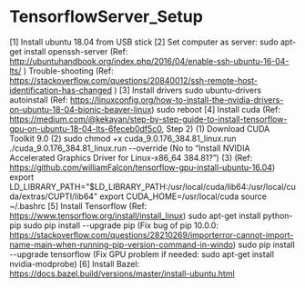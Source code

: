 # TensorflowServer_Setup
[1] 	Install ubuntu 18.04 from USB stick
[2] 	Set computer as server: 
sudo apt-get install openssh-server (Ref: http://ubuntuhandbook.org/index.php/2016/04/enable-ssh-ubuntu-16-04-lts/ )
Trouble-shooting (Ref: https://stackoverflow.com/questions/20840012/ssh-remote-host-identification-has-changed  )
[3]	Install drivers
sudo ubuntu-drivers autoinstall (Ref: https://linuxconfig.org/how-to-install-the-nvidia-drivers-on-ubuntu-18-04-bionic-beaver-linux)
sudo reboot
[4] 	Install cuda
(Ref: https://medium.com/@kekayan/step-by-step-guide-to-install-tensorflow-gpu-on-ubuntu-18-04-lts-6feceb0df5c0, Step 2)
(1) 	Download CUDA Toolkit 9.0
(2) 	sudo chmod +x cuda_9.0.176_384.81_linux.run
./cuda_9.0.176_384.81_linux.run --override
(No to “Install NVIDIA Accelerated Graphics Driver for Linux-x86_64 384.81?”)
(3) 	(Ref: https://github.com/williamFalcon/tensorflow-gpu-install-ubuntu-16.04)
export LD_LIBRARY_PATH="$LD_LIBRARY_PATH:/usr/local/cuda/lib64:/usr/local/cuda/extras/CUPTI/lib64"
export CUDA_HOME=/usr/local/cuda
source ~/.bashrc
[5]	Install Tensorflow
(Ref: https://www.tensorflow.org/install/install_linux)
sudo apt-get install python-pip
sudo pip install --upgrade pip
(Fix bug of pip 10.0.0: https://stackoverflow.com/questions/28210269/importerror-cannot-import-name-main-when-running-pip-version-command-in-windo)
sudo  pip install --upgrade tensorflow 
(Fix GPU problem if needed:   sudo apt-get install nvidia-modprobe)
[6]	Install Bazel: 	
https://docs.bazel.build/versions/master/install-ubuntu.html
